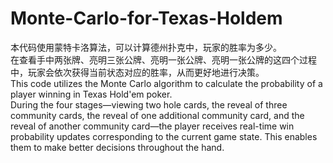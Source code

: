 # Monte-Carlo-for-Texas-Holdem
本代码使用蒙特卡洛算法，可以计算德州扑克中，玩家的胜率为多少。  
在查看手中两张牌、亮明三张公牌、亮明一张公牌、亮明一张公牌的这四个过程中，玩家会依次获得当前状态对应的胜率，从而更好地进行决策。  
This code utilizes the Monte Carlo algorithm to calculate the probability of a player winning in Texas Hold'em poker.  
During the four stages—viewing two hole cards, the reveal of three community cards, the reveal of one additional community card, and the reveal of another community card—the player receives real-time win probability updates corresponding to the current game state. This enables them to make better decisions throughout the hand.
